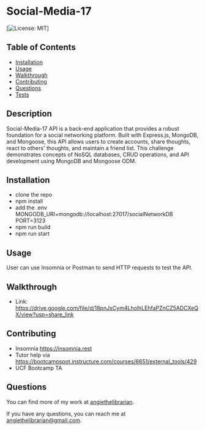 # Social-Media-17

[![License: MIT](https://img.shields.io/badge/License-MIT-yellow.svg)]

## Table of Contents

- [Installation](#installation)
- [Usage](#usage)
- [Walkthrough](#walkthrough)
- [Contributing](#contributing)
- [Questions](#questions)
- [Tests](#tests)

## Description

Social-Media-17 API is a back-end application that provides a robust foundation for a social networking platform. Built with Express.js, MongoDB, and Mongoose, this API allows users to create accounts, share thoughts, react to others' thoughts, and maintain a friend list. This challenge demonstrates concepts of NoSQL databases, CRUD operations, and API development using MongoDB and Mongoose ODM.


## Installation

- clone the repo
- npm install
- add the .env MONGODB_URI=mongodb://localhost:27017/socialNetworkDB
PORT=3123
- npm run build
- npm run start


## Usage

User can use Insomnia or Postman to send HTTP requests to test the API.

## Walkthrough

- Link:  https://drive.google.com/file/d/18pnJxCym4LholhLEhfaPZnCZ5ADCXeQX/view?usp=share_link


## Contributing

- Insomnia https://insomnia.rest
- Tutor help via https://bootcampspot.instructure.com/courses/6651/external_tools/429
- UCF Bootcamp TA

## Questions

You can find more of my work at [angiethelibrarian](https://github.com/angiethelibrarian).

If you have any questions, you can reach me at [angiethelibrarian@gmail.com](mailto:angiethelibrarian@gmail.com).